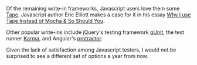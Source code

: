 Of the remaining write-in frameworks, Javascript users love them some [Tape](https://github.com/substack/tape).
Javascript author Eric Elliott makes a case for it in his essay [Why I use Tape Instead of Mocha & So Should You](https://medium.com/javascript-scene/why-i-use-tape-instead-of-mocha-so-should-you-6aa105d8eaf4).

Other popular write-ins include jQuery's testing framework [qUnit](https://qunitjs.com/), the test runner
[Karma](https://karma-runner.github.io/1.0/index.html), and Angular's [protractor](http://www.protractortest.org/).

Given the lack of satisfaction among Javascript testers, I would not be surprised to see a different set of
options a year from now.
